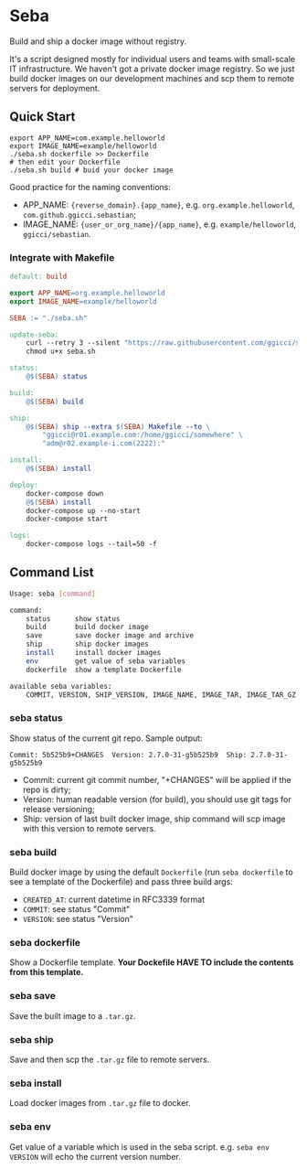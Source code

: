 # Seba

Build and ship a docker image without registry.

It's a script designed mostly for individual users and teams with small-scale IT infrastructure. We haven't got a private docker image registry. So we just build docker images on our development machines and scp them to remote servers for deployment.

## Quick Start

```shell
export APP_NAME=com.example.helloworld
export IMAGE_NAME=example/helloworld
./seba.sh dockerfile >> Dockerfile
# then edit your Dockerfile
./seba.sh build # buid your docker image
```

Good practice for the naming conventions:

- APP_NAME: `{reverse_domain}.{app_name}`, e.g. `org.example.helloworld`, `com.github.ggicci.sebastian`;
- IMAGE_NAME: `{user_or_org_name}/{app_name}`, e.g. `example/helloworld`, `ggicci/sebastian`.

### Integrate with Makefile

```Makefile
default: build

export APP_NAME=org.example.helloworld
export IMAGE_NAME=example/helloworld

SEBA := "./seba.sh"

update-seba:
    curl --retry 3 --silent "https://raw.githubusercontent.com/ggicci/sebastian/master/seba.sh" --output seba.sh
    chmod u+x seba.sh

status:
    @$(SEBA) status

build:
    @$(SEBA) build

ship:
    @$(SEBA) ship --extra $(SEBA) Makefile --to \
        "ggicci@r01.example.com:/home/ggicci/somewhere" \
        "adm@r02.example-i.com(2222):"

install:
    @$(SEBA) install

deploy:
    docker-compose down
    @$(SEBA) install
    docker-compose up --no-start
    docker-compose start

logs:
    docker-compose logs --tail=50 -f
```

## Command List

```bash
Usage: seba [command]

command:
    status      show status
    build       build docker image
    save        save docker image and archive
    ship        ship docker images
    install     install docker images
    env         get value of seba variables
    dockerfile  show a template Dockerfile

available seba variables:
    COMMIT, VERSION, SHIP_VERSION, IMAGE_NAME, IMAGE_TAR, IMAGE_TAR_GZ
```

### seba status

Show status of the current git repo. Sample output:

```
Commit: 5b525b9+CHANGES  Version: 2.7.0-31-g5b525b9  Ship: 2.7.0-31-g5b525b9
```

- Commit: current git commit number, "+CHANGES" will be applied if the repo is dirty;
- Version: human readable version (for build), you should use git tags for release versioning;
- Ship: version of last built docker image, ship command will scp image with this version to remote servers.

### seba build

Build docker image by using the default `Dockerfile` (run `seba dockerfile` to see a template of the Dockerfile) and pass three build args:

- `CREATED_AT`: current datetime in RFC3339 format
- `COMMIT`: see status "Commit"
- `VERSION`: see status "Version"

### seba dockerfile

Show a Dockerfile template. **Your Dockefile HAVE TO include the contents from this template.**

### seba save

Save the built image to a `.tar.gz`.

### seba ship

Save and then scp the `.tar.gz` file to remote servers.

### seba install

Load docker images from `.tar.gz` file to docker.

### seba env

Get value of a variable which is used in the seba script. e.g. `seba env VERSION` will echo the current version number.
